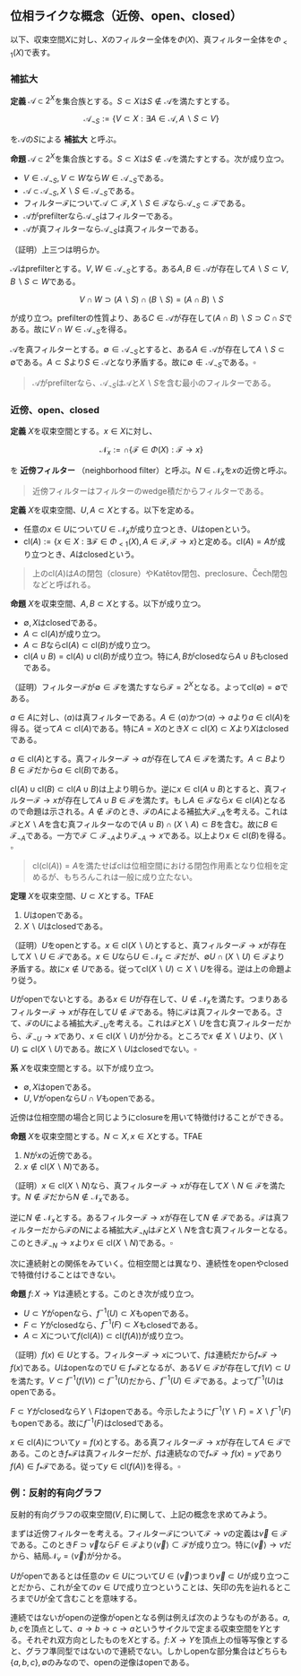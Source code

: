 ## 位相ライクな概念（近傍、open、closed）

以下、収束空間$X$に対し、$X$のフィルター全体を$\Phi(X)$、真フィルター全体を$\Phi_{\lt 1}(X)$で表す。

### 補拡大

__定義__ $\mathscr{A}\subset 2^{X}$を集合族とする。$S\subset X$は$S\notin\mathscr{A}$を満たすとする。

$$
\mathscr{A}_{\neg S}:=\lbrace V\subset X : \exists A\in\mathscr{A}, A\backslash S\subset V \rbrace
$$

を$\mathscr{A}$の$S$による **補拡大** と呼ぶ。

__命題__ $\mathscr{A}\subset 2^{X}$を集合族とする。$S\subset X$は$S\notin\mathscr{A}$を満たすとする。次が成り立つ。

- $V\in\mathscr{A}_{\neg S}, V\subset W$なら$W\in\mathscr{A}_{\neg S}$である。
- $\mathscr{A}\subset\mathscr{A}_{\neg S}, X\backslash S\in\mathscr{A}_{\neg S}$である。
- フィルター$\mathscr{F}$について$\mathscr{A}\subset\mathscr{F}, X\backslash S\in\mathscr{F}$なら$\mathscr{A}_{\neg S}\subset\mathscr{F}$である。
- $\mathscr{A}$がprefilterなら$\mathscr{A}_{\neg S}$はフィルターである。
- $\mathscr{A}$が真フィルターなら$\mathscr{A}_{\neg S}$は真フィルターである。

（証明）上三つは明らか。

$\mathscr{A}$はprefilterとする。$V, W\in\mathscr{A}_{\neg S}$とする。ある$A, B\in\mathscr{A}$が存在して$A\backslash S\subset V, B\backslash S\subset W$である。

$$
V\cap W\supset (A\backslash S)\cap(B\backslash S)=(A\cap B)\backslash S
$$

が成り立つ。prefilterの性質より、ある$C\in\mathscr{A}$が存在して$(A\cap B)\backslash S\supset C\cap S$である。故に$V\cap W\in\mathscr{A}_{\neg S}$を得る。

$\mathscr{A}$を真フィルターとする。$\emptyset\in\mathscr{A}_{\neg S}$とすると、ある$A\in\mathscr{A}$が存在して$A\backslash S\subset\emptyset$である。$A\subset S$より$S\in\mathscr{A}$となり矛盾する。故に$\emptyset\notin\mathscr{A}_{\neg S}$である。$\square$

> $\mathscr{A}$がprefilterなら、$\mathscr{A}_{\neg S}$は$\mathscr{A}$と$X\backslash S$を含む最小のフィルターである。


### 近傍、open、closed

__定義__ $X$を収束空間とする。$x\in X$に対し、

$$
\mathscr{N}_{x}:=\cap\lbrace \mathscr{F}\in\Phi(X) :  \mathscr{F}\rightarrow x \rbrace
$$

を **近傍フィルター** （neighborhood filter）と呼ぶ。$N\in\mathscr{N}_{x}$を$x$の近傍と呼ぶ。

> 近傍フィルターはフィルターのwedge積だからフィルターである。

__定義__ $X$を収束空間、$U, A\subset X$とする。以下を定める。

- 任意の$x\in U$について$U\in\mathscr{N}_{x}$が成り立つとき、$U$はopenという。
- $\mathrm{cl}(A):=\lbrace x\in X : \exists\mathscr{F}\in\Phi_{\lt 1}(X), A\in\mathscr{F}, \mathscr{F}\rightarrow x \rbrace$と定める。$\mathrm{cl}(A)=A$が成り立つとき、$A$はclosedという。

> 上の$\mathrm{cl}(A)$は$A$の閉包（closure）やKatětov閉包、preclosure、Čech閉包などと呼ばれる。

__命題__ $X$を収束空間、$A, B\subset X$とする。以下が成り立つ。

- $\emptyset, X$はclosedである。
- $A\subset\mathrm{cl}(A)$が成り立つ。
- $A\subset B$なら$\mathrm{cl}(A)\subset\mathrm{cl}(B)$が成り立つ。
- $\mathrm{cl}(A\cup B)=\mathrm{cl}(A)\cup\mathrm{cl}(B)$が成り立つ。特に$A, B$がclosedなら$A\cup B$もclosedである。

（証明）フィルター$\mathscr{F}$が$\emptyset\in\mathscr{F}$を満たすなら$\mathscr{F}=2^{X}$となる。よって$\mathrm{cl}(\emptyset)=\emptyset$である。

$a\in A$に対し、$\langle a \rangle$は真フィルターである。$A\in\langle a \rangle$かつ$\langle a \rangle\rightarrow a$より$a\in\mathrm{cl}(A)$を得る。従って$A\subset\mathrm{cl}(A)$である。特に$A=X$のとき$X\subset\mathrm{cl}(X)\subset X$より$X$はclosedである。

$a\in\mathrm{cl}(A)$とする。真フィルター$\mathscr{F}\rightarrow a$が存在して$A\in\mathscr{F}$を満たす。$A\subset B$より$B\in\mathscr{F}$だから$a\in\mathrm{cl}(B)$である。

$\mathrm{cl}(A)\cup\mathrm{cl}(B)\subset\mathrm{cl}(A\cup B)$は上より明らか。逆に$x\in\mathrm{cl}(A\cup B)$とすると、真フィルター$\mathscr{F}\rightarrow x$が存在して$A\cup B\in\mathscr{F}$を満たす。もし$A\in\mathscr{F}$なら$x\in\mathrm{cl}(A)$となるので命題は示される。$A\notin\mathscr{F}$のとき、$\mathscr{F}$の$A$による補拡大$\mathscr{F}_{\neg A}$を考える。これは$\mathscr{F}$と$X\backslash A$を含む真フィルターなので$(A\cup B)\cap(X\backslash A)\subset B$を含む。故に$B\in\mathscr{F}_{\neg A}$である。一方で$\mathscr{F}\subset\mathscr{F}_{\neg A}$より$\mathscr{F}_{\neg A}\rightarrow x$である。以上より$x\in\mathrm{cl}(B)$を得る。$\square$

> $\mathrm{cl}(\mathrm{cl}(A))=A$を満たせば$\mathrm{cl}$は位相空間における閉包作用素となり位相を定めるが、もちろんこれは一般に成り立たない。

__定理__ $X$を収束空間、$U\subset X$とする。TFAE

1. $U$はopenである。
1. $X\backslash U$はclosedである。

（証明）$U$をopenとする。$x\in\mathrm{cl}(X\backslash U)$とすると、真フィルター$\mathscr{F}\rightarrow x$が存在して$X\backslash U\in\mathscr{F}$である。$x\in U$なら$U\in\mathscr{N}_{x}\subset\mathscr{F}$だが、$\emptyset U\cap(X\backslash U)\in\mathscr{F}$より矛盾する。故に$x\notin U$である。従って$\mathrm{cl}(X\backslash U)\subset X\backslash U$を得る。逆は上の命題より従う。

$U$がopenでないとする。ある$x\in U$が存在して、$U\notin\mathscr{N}_{x}$を満たす。つまりあるフィルター$\mathscr{F}\rightarrow x$が存在して$U\notin\mathscr{F}$である。特に$\mathscr{F}$は真フィルターである。さて、$\mathscr{F}$の$U$による補拡大$\mathscr{F}_{\neg U}$を考える。これは$\mathscr{F}$と$X\backslash U$を含む真フィルターだから、$\mathscr{F}_{\neg U}\rightarrow x$であり、$x\in\mathrm{cl}(X\backslash U)$が分かる。ところで$x\notin X\backslash U$より、$(X\backslash U)\subsetneq\mathrm{cl}(X\backslash U)$である。故に$X\backslash U$はclosedでない。$\square$

__系__ $X$を収束空間とする。以下が成り立つ。

- $\emptyset, X$はopenである。
- $U, V$がopenなら$U\cap V$もopenである。

近傍は位相空間の場合と同じようにclosureを用いて特徴付けることができる。

__命題__ $X$を収束空間とする。$N\subset X, x\in X$とする。TFAE

1. $N$が$x$の近傍である。
1. $x\notin\mathrm{cl}(X\backslash N)$である。

（証明）$x\in\mathrm{cl}(X\backslash N)$なら、真フィルター$\mathscr{F}\rightarrow x$が存在して$X\backslash N\in\mathscr{F}$を満たす。$N\notin\mathscr{F}$だから$N\notin\mathscr{N}_{x}$である。

逆に$N\notin\mathscr{N}_{x}$とする。あるフィルター$\mathscr{F}\rightarrow x$が存在して$N\notin\mathscr{F}$である。$\mathscr{F}$は真フィルターだから$\mathscr{F}$の$N$による補拡大$\mathscr{F}_{\neg N}$は$\mathscr{F}$と$X\backslash N$を含む真フィルターとなる。このとき$\mathscr{F}_{\neg N}\rightarrow x$より$x\in\mathrm{cl}(X\backslash N)$である。$\square$

次に連続射との関係をみていく。位相空間とは異なり、連続性をopenやclosedで特徴付けることはできない。

__命題__ $f\colon X\rightarrow Y$は連続とする。このとき次が成り立つ。

- $U\subset Y$がopenなら、$f^{-1}(U)\subset X$もopenである。
- $F\subset Y$がclosedなら、$f^{-1}(F)\subset X$もclosedである。
- $A\subset X$について$f(\mathrm{cl}(A))\subset\mathrm{cl}(f(A))$が成り立つ。

（証明）$f(x)\in U$とする。フィルター$\mathscr{F}\rightarrow x$について、$f$は連続だから$f_{\ast}\mathscr{F}\rightarrow f(x)$である。$U$はopenなので$U\in f_{\ast}\mathscr{F}$となるが、ある$V\in\mathscr{F}$が存在して$f(V)\subset U$を満たす。$V\subset f^{-1}(f(V))\subset f^{-1}(U)$だから、$f^{-1}(U)\in\mathscr{F}$である。よって$f^{-1}(U)$はopenである。

$F\subset Y$がclosedなら$Y\backslash F$はopenである。今示したように$f^{-1}(Y\backslash F)=X\backslash f^{-1}(F)$もopenである。故に$f^{-1}(F)$はclosedである。

$x\in\mathrm{cl}(A)$について$y=f(x)$とする。ある真フィルター$\mathscr{F}\rightarrow x$が存在して$A\in\mathscr{F}$である。このとき$f_{\ast}\mathscr{F}$は真フィルターだが、$f$は連続なので$f_{\ast}\mathscr{F}\rightarrow f(x)=y$であり$f(A)\in f_{\ast}\mathscr{F}$である。従って$y\in\mathrm{cl}( f(A) )$を得る。$\square$


### 例：反射的有向グラフ

反射的有向グラフの収束空間$(V, E)$に関して、上記の概念を求めてみよう。

まずは近傍フィルターを考える。フィルター$\mathscr{F}$について$\mathscr{F}\rightarrow v$の定義は$\overrightarrow{v}\in\mathscr{F}$である。このとき$F\supset\overrightarrow{v}$なら$F\in\mathscr{F}$より$\langle \overrightarrow{v} \rangle\subset\mathscr{F}$が成り立つ。特に$\langle \overrightarrow{v} \rangle\rightarrow v$だから、結局$\mathscr{N}_{v}=\langle \overrightarrow{v} \rangle$が分かる。

$U$がopenであるとは任意の$v\in U$について$U\in\langle \overrightarrow v \rangle$つまり$\overrightarrow{v}\subset U$が成り立つことだから、これが全ての$v\in U$で成り立つということは、矢印の先を辿れるところまで$U$が全て含むことを意味する。

連続ではないがopenの逆像がopenとなる例は例えば次のようなものがある。$a, b, c$を頂点として、$a\rightarrow b\rightarrow c\rightarrow a$というサイクルで定まる収束空間を$Y$とする。それぞれ双方向としたものを$X$とする。$f\colon X\rightarrow Y$を頂点上の恒等写像とすると、グラフ準同型ではないので連続でない。しかしopenな部分集合はどちらも$\lbrace a, b, c \rbrace, \emptyset$のみなので、openの逆像はopenである。